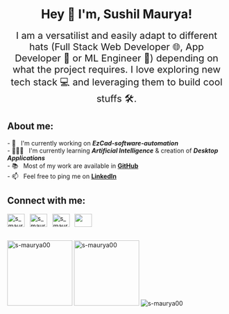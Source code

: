 <div align="center">
    <h1>
        Hey 👋 I'm, Sushil Maurya!
        <br />
        <a hreaf="https://www.linkedin.com/in/s-maurya00/"> </a>
        <!--
            <img
                src="https://raw.githubusercontent.com/MartinHeinz/MartinHeinz/master/wave.gif"
                width="30px"
            />
        -->
    </h1>
    <p align="center" style="font-size: 22px; margin-top: 0; border: none">
        I am a versatilist and easily adapt to different hats (Full Stack Web
        Developer 🌐, App Developer 📱 or ML Engineer 🤖) depending on what the
        project requires. I love exploring new tech stack 💻 and leveraging them
        to build cool stuffs 🛠️.
    </p>
</div>

<div>
    <h2>About me:</h2>
    <p>
        <li type="none">
            - 🔭 &nbsp; I'm currently working on
            <i><b>EzCad-software-automation</b></i>
        </li>
        <li type="none">
            - 👨🏻‍💻 &nbsp; I'm currently learning
            <i><b>Artificial Intelligence</b></i> & creation of
            <i><b>Desktop Applications</b></i>
        </li>
        <li type="none">
            - 📚 &nbsp; Most of my work are available in
            <a href="https://github.com/s-maurya00?tab=repositories"
                ><b>GitHub</b></a
            >
        </li>
        <li type="none">
            - 📫 &nbsp; Feel free to ping me on
            <a href="https://www.linkedin.com/in/s-maurya00/"
                ><b>LinkedIn</b></a
            >
        </li>
    </p>
</div>

<h2 align="left">Connect with me:</h2>
<p align="left">
    <a href="https://linkedin.com/in/s_maurya00" target="blank"
        ><img
            align="center"
            src="https://raw.githubusercontent.com/rahuldkjain/github-profile-readme-generator/master/src/images/icons/Social/linked-in-alt.svg"
            alt="s_maurya00"
            height="30"
            width="40"
    /></a>
    &nbsp;
    <a href="https://instagram.com/s_maurya00" target="blank"
        ><img
            align="center"
            src="https://raw.githubusercontent.com/rahuldkjain/github-profile-readme-generator/master/src/images/icons/Social/instagram.svg"
            alt="s_maurya00"
            height="30"
            width="40"
    /></a>
    &nbsp;
    <a href="https://www.leetcode.com/s_maurya00" target="blank"
        ><img
            align="center"
            src="https://raw.githubusercontent.com/rahuldkjain/github-profile-readme-generator/master/src/images/icons/Social/leet-code.svg"
            alt="s_maurya00"
            height="30"
            width="40"
    /></a>
    &nbsp;
    <a href="https://www.codechef.com/users/s_maurya00" target="blank"
        ><img
            align="center"
            src="https://cdn.jsdelivr.net/npm/simple-icons@3.1.0/icons/codechef.svg"
            alt="s_maurya00"
            height="30"
            width="40"
            style="color: white"
    /></a>
</p>
<br />

<div>
    <img
        src="https://github-readme-stats.vercel.app/api/top-langs?username=s-maurya00&&hide_title=false&hide_border=true&layout=compact&langs_count=8&exclude_repo=comp426&text_color=fff7ff&icon_color=ffffff&bg_color=151515"
        alt="s-maurya00"
        height="150"
    />
    <img
        src="https://github-readme-stats.vercel.app/api?username=s-maurya00&hide_title=false&hide_border=true&show_icons=true&include_all_commits=true&count_private=true&line_height=21&text_color=fff7ff&icon_color=ffffff&bg_color=151515"
        alt="s-maurya00"
        height="150"
    />
    <img
        src="https://github-readme-streak-stats.herokuapp.com/?user=s-maurya00&theme=tokyonight&hide_border=true"
        alt="s-maurya00"
    />
</div>

<!---
s-maurya00/s-maurya00 is a ✨ special ✨ repository because its `README.md` (this file) appears on your GitHub profile.
You can click the Preview link to take a look at your changes.
--->
